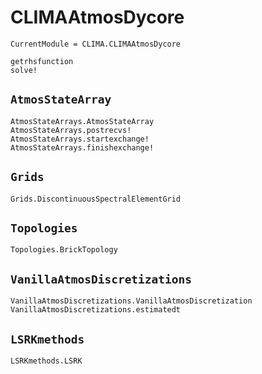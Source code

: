 # CLIMAAtmosDycore

```@meta
CurrentModule = CLIMA.CLIMAAtmosDycore
```

```@docs
getrhsfunction
solve!
```

## `AtmosStateArray`

```@docs
AtmosStateArrays.AtmosStateArray
AtmosStateArrays.postrecvs!
AtmosStateArrays.startexchange!
AtmosStateArrays.finishexchange!
```

## `Grids`

```@docs
Grids.DiscontinuousSpectralElementGrid
```

## `Topologies`

```@docs
Topologies.BrickTopology
```

## `VanillaAtmosDiscretizations`

```@docs
VanillaAtmosDiscretizations.VanillaAtmosDiscretization
VanillaAtmosDiscretizations.estimatedt
```

## `LSRKmethods`

```@docs
LSRKmethods.LSRK
```
